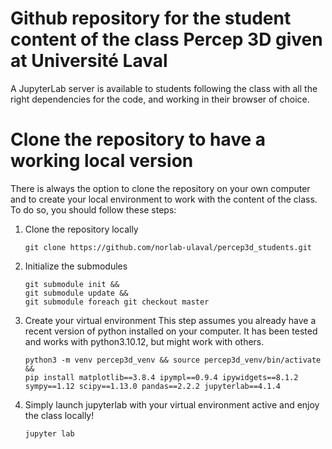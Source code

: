 # Github repository for the student content of the class Percep 3D given at Université Laval

A JupyterLab server is available to students following the class with all the right dependencies for the code, and working in their browser of choice.

# Clone the repository to have a working local version

There is always the option to clone the repository on your own computer and to create your local environment to work with the content of the class.
To do so, you should follow these steps:

1. Clone the repository locally
   ```
   git clone https://github.com/norlab-ulaval/percep3d_students.git
   ```

3. Initialize the submodules
   ```
   git submodule init &&
   git submodule update &&
   git submodule foreach git checkout master
   ```
4. Create your virtual environment
   This step assumes you already have a recent version of python installed on your computer.
   It has been tested and works with python3.10.12, but might work with others.
   ```
   python3 -m venv percep3d_venv && source percep3d_venv/bin/activate &&
   pip install matplotlib==3.8.4 ipympl==0.9.4 ipywidgets==8.1.2 sympy==1.12 scipy==1.13.0 pandas==2.2.2 jupyterlab==4.1.4
   ```
6. Simply launch jupyterlab with your virtual environment active and enjoy the class locally!
   ```
   jupyter lab
   ```
